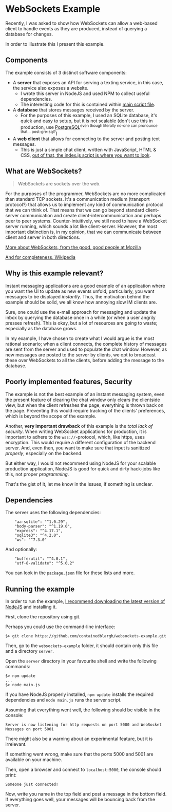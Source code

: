 # WebSockets Example

Recently, I was asked to show how WebSockets can allow a web-based client to handle events as they are produced,
instead of querying a database for changes.

In order to illustrate this I present this example.

## Components

The example consists of 3 distinct software components:

* A **server** that exposes an API for serving a texting service, in this case, the service also exposes a website.
  - I wrote this server in NodeJS and used NPM to collect useful dependencies.
  - The interesting code for this is contained within [main script file](./server/main.js).
* A **database** that stores messages received by the server.
  - For the purposes of this example, I used an SQLite database, it's quick and easy to setup, but it is not scalable (don't use this in production, use [PostgreSQL](https://www.postgresql.org/)<sup>even though literally no-one can pronounce that... post-gre-sql?</sup>)
* A **web client** that allows for connecting to the server and posting text messages.
  - This is just a simple chat client, written with JavaScript, HTML & CSS, [out of that, the index.js script is where you want to look](./server/web/index.js).

## What are WebSockets?

>WebSockets are sockets over the web.

For the purposes of the programmer, WebSockets are no more complicated than standard TCP sockets.
It's a communication medium (transport protocol?) that allows us to implement any kind of communication protocol that we can think of.
That means that we can go beyond standard client-server communication and create client-intercommunication and perhaps peer to peer systems.
Counter-intuitively, we still need to have a WebSocket server running, which sounds a lot like client-server.
However, the most important distinction is, in my opinion, that we can communicate between client and server in both directions.

[More about WebSockets, from the good, good people at Mozilla](https://developer.mozilla.org/en-US/docs/Web/API/WebSockets_API/Writing_WebSocket_client_applications)


[And for completeness, Wikipedia](https://en.wikipedia.org/wiki/WebSocket)

## Why is this example relevant?

Instant messaging applications are a good example of an application where you want the UI to update as new events unfold, particularly, you want messages to be displayed *instantly*.
Thus, the motivation behind the example should be solid, we all know how annoying slow IM clients are.

Sure, one could use the e-mail approach for messaging and update the inbox by querying the database once in a while (or when a user angrily presses refresh).
This is okay, but a lot of resources are going to waste; especially as the database grows.

In my example, I have chosen to create what I would argue is the most rational scenario;
when a client connects, the complete history of messages are sent from the server and used to populate the chat window.
However, as new messages are posted to the server by clients, we opt to broadcast these over WebSockets to all the clients, before adding the message to the database.

## Poorly implemented features, Security

The example is not the best example of an instant messaging system, even the present feature of clearing the chat window only clears the clientside view, but when the client refreshes the page, everything is thrown back on the page. Preventing this would require tracking of the clients' preferences, which is beyond the scope of the example.

Another, **very important drawback** of this example is the *total lack of security*.
When writing WebSocket applications for production, it is important to adhere to the `wss://`-protocol, which, like https, uses encryption.
This would require a different configuration of the backend server.
And, even then, you want to make sure that input is sanitized *properly*, especially on the backend.

But either way, I would not recommend using NodeJS for your scalable production application, NodeJS is good for quick and dirty hack-jobs like this, not proper *programming*.

That's the gist of it, let me know in the Issues, if something is unclear.

## Dependencies

The server uses the following dependencies:
```
    "aa-sqlite": "^1.0.29",
    "body-parser": "^1.19.0",
    "express": "^4.17.1",
    "sqlite3": "^4.2.0",
    "ws": "^7.3.0"
```
And optionally:
```
    "bufferutil": "^4.0.1",
    "utf-8-validate": "^5.0.2"
```

You can look in the [`package.json`](./server/package.json) file for these lists and more.

## Running the example

In order to run the example, [I recommend downloading the latest version of NodeJS](https://nodejs.org/en/download/) and installing it.

First, clone the repository using git.

Perhaps you could use the command-line interface:
```
$> git clone https://github.com/containedblargh/websockets-example.git
```

Then, go to the `websockets-example` folder, it should contain only this file and a directory `server`.

Open the `server` directory in your favourite shell and write the following commands:
```
$> npm update
...
$> node main.js
```

If you have NodeJS properly installed, `npm update` installs the required dependencies and `node main.js` runs the server script.

Assuming that everything went well, the following should be visible in the console:
```
Server is now listening for http requests on port 5000 and WebSocket Messages on port 5001
```

There might also be a warning about an experimental feature, but it is irrelevant.


If something went wrong, make sure that the ports 5000 and 5001 are available on your machine.

Then, open a browser and connect to `localhost:5000`, the console should print:
```
Someone just connected!
```

Now, write you name in the top field and post a message in the bottom field.
If everything goes well, your messages will be bouncing back from the server.
